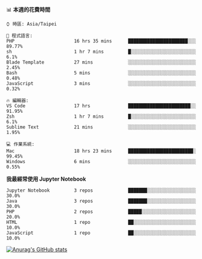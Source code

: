 <!--### Hi there 👋-->

<!--
**treevel/treevel** is a ✨ _special_ ✨ repository because its `README.md` (this file) appears on your GitHub profile.

Here are some ideas to get you started:

- 🔭 I’m currently working on ...
- 🌱 I’m currently learning ...
- 👯 I’m looking to collaborate on ...
- 🤔 I’m looking for help with ...
- 💬 Ask me about ...
- 📫 How to reach me: ...
- 😄 Pronouns: ...
- ⚡ Fun fact: ...
-->

<!--START_SECTION:waka-->
📊 **本週的花費時間** 

```text
⌚︎ 時區: Asia/Taipei

💬 程式語言: 
PHP                      16 hrs 35 mins      ██████████████████████░░░   89.77% 
sh                       1 hr 7 mins         █░░░░░░░░░░░░░░░░░░░░░░░░   6.1% 
Blade Template           27 mins             ░░░░░░░░░░░░░░░░░░░░░░░░░   2.45% 
Bash                     5 mins              ░░░░░░░░░░░░░░░░░░░░░░░░░   0.48% 
JavaScript               3 mins              ░░░░░░░░░░░░░░░░░░░░░░░░░   0.32%

🔥 編輯器: 
VS Code                  17 hrs              ███████████████████████░░   91.95% 
Zsh                      1 hr 7 mins         █░░░░░░░░░░░░░░░░░░░░░░░░   6.1% 
Sublime Text             21 mins             ░░░░░░░░░░░░░░░░░░░░░░░░░   1.95%

💻 作業系統: 
Mac                      18 hrs 23 mins      ████████████████████████░   99.45% 
Windows                  6 mins              ░░░░░░░░░░░░░░░░░░░░░░░░░   0.55%

```

**我最經常使用 Jupyter Notebook** 

```text
Jupyter Notebook         3 repos             ███████░░░░░░░░░░░░░░░░░░   30.0% 
Java                     3 repos             ███████░░░░░░░░░░░░░░░░░░   30.0% 
PHP                      2 repos             █████░░░░░░░░░░░░░░░░░░░░   20.0% 
HTML                     1 repo              ██░░░░░░░░░░░░░░░░░░░░░░░   10.0% 
JavaScript               1 repo              ██░░░░░░░░░░░░░░░░░░░░░░░   10.0%

```



<!--END_SECTION:waka-->

<!-- GitHub Stats Card-->
[![Anurag's GitHub stats](https://github-readme-stats.vercel.app/api?username=treevel&show_icons=true&theme=monokai&count_private=true)](https://github.com/anuraghazra/github-readme-stats)
